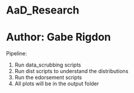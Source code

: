 # AaD_Research
# Author: Gabe Rigdon

Pipeline:

1) Run data_scrubbing scripts
2) Run dist scripts to understand the distributions
3) Run the edorsement scripts
4) All plots will be in the output folder
